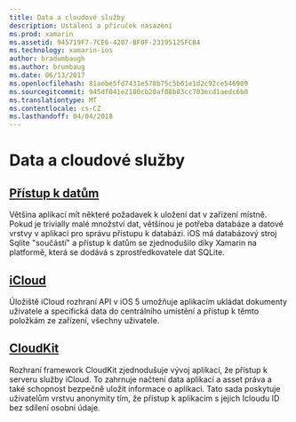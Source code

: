 ```yaml
---
title: Data a cloudové služby
description: Ustálení a příruček nasazení
ms.prod: xamarin
ms.assetid: 945719F7-7CE6-4207-BF0F-23195125FC84
ms.technology: xamarin-ios
author: bradumbaugh
ms.author: brumbaug
ms.date: 06/13/2017
ms.openlocfilehash: 81aebe5fd7431e578b75c5b61e1d2c92ce546909
ms.sourcegitcommit: 945df041e2180cb20af08b83cc703ecd1aedc6b0
ms.translationtype: MT
ms.contentlocale: cs-CZ
ms.lasthandoff: 04/04/2018
---
```

# <a name="data-and-cloud-services"></a>Data a cloudové služby


##  <a name="data-accessiosdata-clouddataindexmd"></a>[Přístup k datům](~/ios/data-cloud/data/index.md)

Většina aplikací mít některé požadavek k uložení dat v zařízení místně. Pokud je trivially malé množství dat, většinou je potřeba databáze a datové vrstvy v aplikaci pro správu přístupu k databázi. iOS má databázový stroj Sqlite "součástí" a přístup k datům se zjednodušilo díky Xamarin na platformě, která se dodává s zprostředkovatele dat SQLite.

##  <a name="icloudiosdata-cloudintroduction-to-icloudmd"></a>[iCloud](~/ios/data-cloud/introduction-to-icloud.md)

Úložiště iCloud rozhraní API v iOS 5 umožňuje aplikacím ukládat dokumenty uživatele a specifická data do centrálního umístění a přístup k těmto položkám ze zařízení, všechny uživatele.

##  <a name="cloudkitiosdata-cloudintro-to-cloudkitmd"></a>[CloudKit](~/ios/data-cloud/intro-to-cloudkit.md)

Rozhraní framework CloudKit zjednodušuje vývoj aplikací, že přístup k serveru služby iCloud. To zahrnuje načtení data aplikací a asset práva a také schopnost bezpečně uložit informace o aplikaci. Tato sada poskytuje uživatelům vrstvu anonymity tím, že přístup k aplikacím s jejich Icloudu ID bez sdílení osobní údaje.